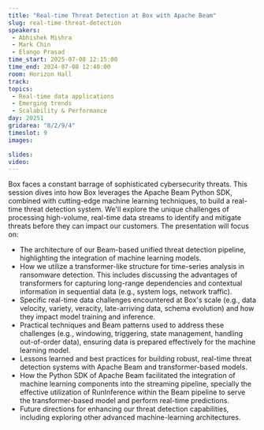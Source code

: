 ```yaml
---
title: "​​​​Real-time Threat Detection at Box with Apache Beam"
slug: real-time-threat-detection
speakers:
 - Abhishek Mishra
 - Mark Chin
 - Elango Prasad
time_start: 2025-07-08 12:15:00
time_end: 2024-07-08 12:40:00
room: Horizon Hall
track:
topics: 
 - Real-time data applications
 - Emerging trends
 - Scalability & Performance
day: 20251
gridarea: "8/2/9/4"
timeslot: 9
images: 

slides:
video: 
---
```


Box faces a constant barrage of sophisticated cybersecurity threats. This session dives into how Box leverages the Apache Beam Python SDK, combined with cutting-edge machine learning techniques, to build a real-time threat detection system. We'll explore the unique challenges of processing high-volume, real-time data streams to identify and mitigate threats before they can impact our customers. The presentation will focus on:

- The architecture of our Beam-based unified threat detection pipeline, highlighting the integration of machine learning models.
- How we utilize a transformer-like structure for time-series analysis in ransomware detection. This includes discussing the advantages of transformers for capturing long-range dependencies and contextual information in sequential data (e.g., system logs, network traffic).
- Specific real-time data challenges encountered at Box's scale (e.g., data velocity, variety, veracity, late-arriving data, schema evolution) and how they impact model training and inference.
- Practical techniques and Beam patterns used to address these challenges (e.g., windowing, triggering, state management, handling out-of-order data), ensuring data is prepared effectively for the machine learning model.
- Lessons learned and best practices for building robust, real-time threat detection systems with Apache Beam and transformer-based models.
- How the Python SDK of Apache Beam facilitated the integration of machine learning components into the streaming pipeline, specially the effective utilization of RunInference within the Beam pipeline to serve the transformer-based model and perform real-time predictions.
- Future directions for enhancing our threat detection capabilities, including exploring other advanced machine-learning architectures.